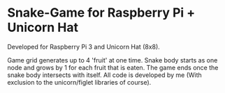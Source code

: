 # Snake-Game for Raspberry Pi + Unicorn Hat

Developed for Raspberry Pi 3 and Unicorn Hat (8x8).

Game grid generates up to 4 'fruit' at one time. Snake body starts as one node and grows by 1 for each fruit that is eaten. 
The game ends once the snake body intersects with itself. 
All code is developed by me (With exclusion to the unicorn/figlet libraries of course). 



